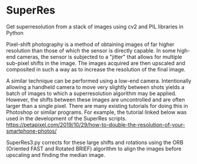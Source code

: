 # SuperRes
Get superresolution from a stack of images using cv2 and PIL libraries in Python

Pixel-shift photography is a method of obtaining images of far higher resolution than those of which the sensor is directly capable. 
In some high-end cameras, the sensor is subjected to a "jitter" that allows for multiple sub-pixel shifts in the image. The images acquired are then upscaled and composited in such a way as to increase the resolution of the final image.

A similar technique can be performed using a low-end camera. Intentionally allowing a handheld camera to move very slightly between shots yields a batch of images to which a superresolution algorithm may be applied. However, the shifts between these images are uncontrolled and are often larger than a single pixel.
There are many existing tutorials for doing this in Photoshop or similar programs. For example, the tutorial linked below was used in the development of the SuperRes scripts.
https://petapixel.com/2019/10/29/how-to-double-the-resolution-of-your-smartphone-photos/

SuperRes3.py corrects for these large shifts and rotations using the ORB (Oriented FAST and Rotated BRIEF) algorithm to align the images before upscaling and finding the median image. 
